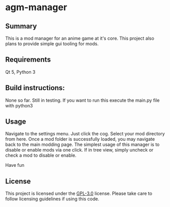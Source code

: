 # agm-manager

## Summary
This is a mod manager for an anime game at it's core. This project also plans to provide simple gui tooling for mods.

## Requirements
Qt 5, Python 3

## Build instructions:
None so far. Still in testing.
If you want to run this execute the main.py file with python3

## Usage
Navigate to the settings menu. Just click the cog. Select your mod directory from here. Once a mod folder is successfully loaded, you may navigate back to the main modding page. The simplest usage of this manager is to disable or enable mods via one click. If in tree view, simply uncheck or check a mod to disable or enable. 

Have fun

## License

This project is licensed under the [GPL-3.0](https://github.com/squeezylt/agm-qt/blob/main/LICENSE.md) license. Please take care to follow licensing guidelines if using this code.
